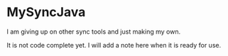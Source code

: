 # MySyncJava
I am giving up on other sync tools and just making my own. 

It is not code complete yet. I will add a note here when it is ready for use.
